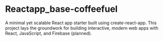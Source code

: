 # Reactapp_base-coffeefuel
A minimal yet scalable React app starter built using create-react-app. This project lays the groundwork for building interactive, modern web apps with React, JavaScript, and Firebase (planned).

